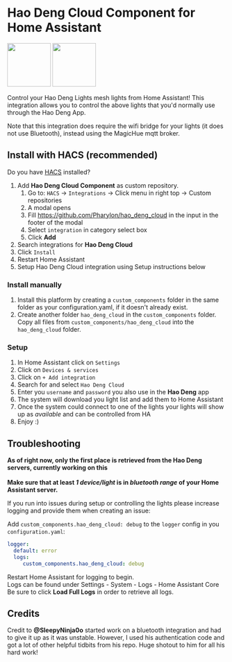 # Hao Deng Cloud Component for Home Assistant


<img src="https://play-lh.googleusercontent.com/RlOT4SdOj8mLhbOJPwyv_VHqY72vAQzJdGq1YKB2yIufEPIKaYIk1SKODkOTZLnjBg" width="100" height="100"> <img src="https://m.media-amazon.com/images/I/414M0i-ED-L.jpg" width="100" height="100">

Control your Hao Deng Lights mesh lights from Home Assistant! This integration allows you to
control the above lights that you'd normally use through the Hao Deng App.

Note that this integration does require the wifi bridge for your lights (it does not use Bluetooth), instead using the MagicHue mqtt broker.


## Install with HACS (recommended)
Do you have [HACS](https://hacs.xyz/) installed?
1. Add **Hao Deng Cloud Component** as custom repository.
   1. Go to: `HACS` -> `Integrations` -> Click menu in right top -> Custom repositories
   1. A modal opens
   1. Fill https://github.com/Pharylon/hao_deng_cloud in the input in the footer of the modal
   1. Select `integration` in category select box
   1. Click **Add**
1. Search integrations for **Hao Deng Cloud**
1. Click `Install`
1. Restart Home Assistant
1. Setup Hao Deng Cloud integration using Setup instructions below

### Install manually

1. Install this platform by creating a `custom_components` folder in the same folder as your configuration.yaml, if it doesn't already exist.
2. Create another folder `hao_deng_cloud` in the `custom_components` folder. Copy all files from `custom_components/hao_deng_cloud` into the `hao_deng_cloud` folder.

### Setup
1. In Home Assistant click on `Settings`
1. Click on `Devices & services`
1. Click on `+ Add integration`
1. Search for and select `Hao Deng Cloud`
1. Enter you `username` and `password` you also use in the **Hao Deng** app
1. The system will download you light list and add them to Home Assistant
1. Once the system could connect to one of the lights your lights will show up as _available_ and can be controlled from HA   
1. Enjoy :)

## Troubleshooting
**As of right now, only the first place is retrieved from the Hao Deng servers, currently working on this**<br/><br/>
**Make sure that at least *1 device/light* is in *bluetooth range* of your Home Assistant server.**

If you run into issues during setup or controlling the lights please increase logging and provide them when creating an issue:

Add `custom_components.hao_deng_cloud: debug` to the `logger` config in you `configuration.yaml`:

```yaml
logger:
  default: error
  logs:
     custom_components.hao_deng_cloud: debug
```
Restart Home Assistant for logging to begin.<br/>
Logs can be found under Settings - System - Logs - Home Assistant Core<br/>
Be sure to click **Load Full Logs** in order to retrieve all logs.<br/>

## Credits
Credit to 
**@SleepyNinja0o** started work on a bluetooth integration and had to give it up as it was unstable. However, I used his authentication
code and got a lot of other helpful tidbits from his repo. Huge shotout to him for all his hard work!<br/><br/>

<!-- Also, many kudos to **@donparlor** and **@cocoto** for their continued support on this project!<br/>It is appreciated very much! -->

